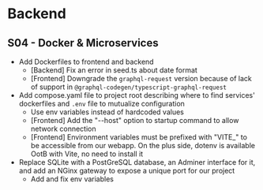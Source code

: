 # Backend

## S04 - Docker & Microservices

- Add Dockerfiles to frontend and backend
  - [Backend] Fix an error in seed.ts about date format
  - [Frontend] Downgrade the `graphql-request` version because of lack of support in `@graphql-codegen/typescript-graphql-request`
- Add compose.yaml file to project root describing where to find services' dockerfiles and `.env` file to mutualize configuration
  - Use env variables instead of hardcoded values
  - [Frontend] Add the "--host" option to startup command to allow network connection
  - [Frontend] Environment variables must be prefixed with "VITE\_" to be accessible from our webapp. On the plus side, dotenv is available OotB with Vite, no need to install it
- Replace SQLite with a PostGreSQL database, an Adminer interface for it, and add an NGinx gateway to expose a unique port for our project
  - Add and fix env variables
